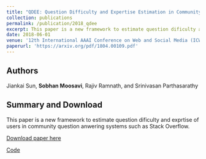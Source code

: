 ```yaml
---
title: "QDEE: Question Difficulty and Expertise Estimation in Community Question Answering Sites"
collection: publications
permalink: /publication/2018_qdee
excerpt: This paper is a new framework to estimate question dificulty and exprtise of users in community question anwering systems such as Stack Overflow. The outcome can be used for effective question routing and increasing collaborations in such environments. 
date: 2018-06-01
venue: '12th International AAAI Conference on Web and Social Media (ICWSM 2018). (Stanford, CA)'
paperurl: 'https://arxiv.org/pdf/1804.00109.pdf'
---
```

## Authors 
Jiankai Sun, __Sobhan Moosavi__, Rajiv Ramnath, and Srinivasan Parthasarathy 

## Summary and Download 
This paper is a new framework to estimate question dificulty and exprtise of users in community question anwering systems such as Stack Overflow.

[Download paper here](https://arxiv.org/pdf/1804.00109.pdf)

[Code](https://github.com/zhenv5/QDEE)
